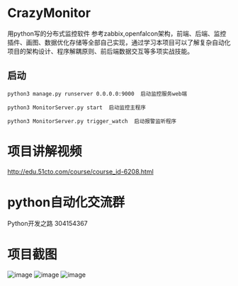 # CrazyMonitor
用python写的分布式监控软件 
参考zabbix,openfalcon架构，前端、后端、监控插件、画图、数据优化存储等全部自己实现，通过学习本项目可以了解复杂自动化项目的架构设计、程序解耦原则、前后端数据交互等多项实战技能。


## 启动

    python3 manage.py runserver 0.0.0.0:9000  启动监控服务web端

    python3 MonitorServer.py start  启动监控主程序

    python3 MonitorServer.py trigger_watch  启动报警监听程序


# 项目讲解视频
http://edu.51cto.com/course/course_id-6208.html 
# python自动化交流群
  Python开发之路 304154367 
  
  
# 项目截图
 ![image](https://github.com/triaquae/CrazyMonitor/blob/master/share/screeshots/flow.png)
 ![image](https://github.com/triaquae/CrazyMonitor/blob/master/share/screeshots/monitor1.png)
 ![image](https://github.com/triaquae/CrazyMonitor/blob/master/share/screeshots/monitor2.png)
